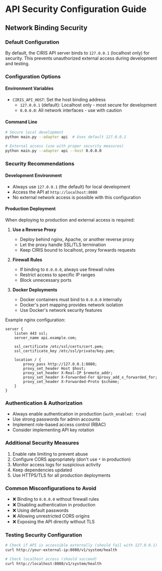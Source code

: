 # API Security Configuration Guide

## Network Binding Security

### Default Configuration
By default, the CIRIS API server binds to `127.0.0.1` (localhost only) for security. This prevents unauthorized external access during development and testing.

### Configuration Options

#### Environment Variables
- `CIRIS_API_HOST`: Set the host binding address
  - `127.0.0.1` (default): Localhost only - most secure for development
  - `0.0.0.0`: All network interfaces - use with caution

#### Command Line
```bash
# Secure local development
python main.py --adapter api  # Uses default 127.0.0.1

# External access (use with proper security measures)
python main.py --adapter api --host 0.0.0.0
```

### Security Recommendations

#### Development Environment
- Always use `127.0.0.1` (the default) for local development
- Access the API at `http://localhost:8080`
- No external network access is possible with this configuration

#### Production Deployment
When deploying to production and external access is required:

1. **Use a Reverse Proxy**
   - Deploy behind nginx, Apache, or another reverse proxy
   - Let the proxy handle SSL/TLS termination
   - Keep CIRIS bound to localhost, proxy forwards requests

2. **Firewall Rules**
   - If binding to `0.0.0.0`, always use firewall rules
   - Restrict access to specific IP ranges
   - Block unnecessary ports

3. **Docker Deployments**
   - Docker containers must bind to `0.0.0.0` internally
   - Docker's port mapping provides network isolation
   - Use Docker's network security features

Example nginx configuration:
```nginx
server {
    listen 443 ssl;
    server_name api.example.com;

    ssl_certificate /etc/ssl/certs/cert.pem;
    ssl_certificate_key /etc/ssl/private/key.pem;

    location / {
        proxy_pass http://127.0.0.1:8080;
        proxy_set_header Host $host;
        proxy_set_header X-Real-IP $remote_addr;
        proxy_set_header X-Forwarded-For $proxy_add_x_forwarded_for;
        proxy_set_header X-Forwarded-Proto $scheme;
    }
}
```

### Authentication & Authorization
- Always enable authentication in production (`auth_enabled: true`)
- Use strong passwords for admin accounts
- Implement role-based access control (RBAC)
- Consider implementing API key rotation

### Additional Security Measures
1. Enable rate limiting to prevent abuse
2. Configure CORS appropriately (don't use `*` in production)
3. Monitor access logs for suspicious activity
4. Keep dependencies updated
5. Use HTTPS/TLS for all production deployments

### Common Misconfigurations to Avoid
- ❌ Binding to `0.0.0.0` without firewall rules
- ❌ Disabling authentication in production
- ❌ Using default passwords
- ❌ Allowing unrestricted CORS origins
- ❌ Exposing the API directly without TLS

### Testing Security Configuration
```bash
# Check if API is accessible externally (should fail with 127.0.0.1)
curl http://your-external-ip:8080/v1/system/health

# Check localhost access (should succeed)
curl http://localhost:8080/v1/system/health
```
